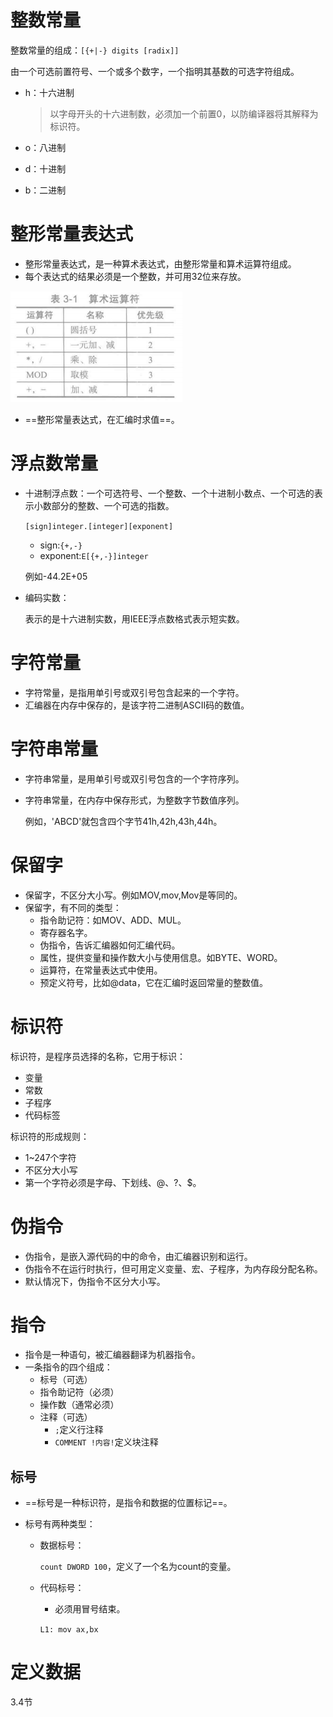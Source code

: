 # 整数常量

整数常量的组成：`[{+|-} digits [radix]]`

由一个可选前置符号、一个或多个数字，一个指明其基数的可选字符组成。

- h：十六进制

  > 以字母开头的十六进制数，必须加一个前置0，以防编译器将其解释为标识符。

- o：八进制

- d：十进制

- b：二进制





# 整形常量表达式

- 整形常量表达式，是一种算术表达式，由整形常量和算术运算符组成。
- 每个表达式的结果必须是一个整数，并可用32位来存放。

![image-20220913214441863](%E6%B1%87%E7%BC%96%E8%AF%AD%E8%A8%80%E5%9F%BA%E7%A1%80.assets/image-20220913214441863.png)

- ==整形常量表达式，在汇编时求值==。



# 浮点数常量

- 十进制浮点数：一个可选符号、一个整数、一个十进制小数点、一个可选的表示小数部分的整数、一个可选的指数。

  `[sign]integer.[integer][exponent]`

  - sign:`{+,-}`
  - exponent:`E[{+,-}]integer`

  例如-44.2E+05

- 编码实数：

  表示的是十六进制实数，用IEEE浮点数格式表示短实数。



# 字符常量

- 字符常量，是指用单引号或双引号包含起来的一个字符。
- 汇编器在内存中保存的，是该字符二进制ASCII码的数值。



# 字符串常量

- 字符串常量，是用单引号或双引号包含的一个字符序列。

- 字符串常量，在内存中保存形式，为整数字节数值序列。

  例如，'ABCD'就包含四个字节41h,42h,43h,44h。



# 保留字

- 保留字，不区分大小写。例如MOV,mov,Mov是等同的。
- 保留字，有不同的类型：
  - 指令助记符：如MOV、ADD、MUL。
  - 寄存器名字。
  - 伪指令，告诉汇编器如何汇编代码。
  - 属性，提供变量和操作数大小与使用信息。如BYTE、WORD。
  - 运算符，在常量表达式中使用。
  - 预定义符号，比如@data，它在汇编时返回常量的整数值。



# 标识符

标识符，是程序员选择的名称，它用于标识：

- 变量
- 常数
- 子程序
- 代码标签



标识符的形成规则：

- 1~247个字符
- 不区分大小写
- 第一个字符必须是字母、下划线、@、?、$。



# 伪指令

- 伪指令，是嵌入源代码的中的命令，由汇编器识别和运行。
- 伪指令不在运行时执行，但可用定义变量、宏、子程序，为内存段分配名称。
- 默认情况下，伪指令不区分大小写。





# 指令

- 指令是一种语句，被汇编器翻译为机器指令。
- 一条指令的四个组成：
  - 标号（可选）
  - 指令助记符（必须）
  - 操作数（通常必须）
  - 注释（可选）
    - `;`定义行注释
    - `COMMENT !内容!`定义块注释



## 标号

- ==标号是一种标识符，是指令和数据的位置标记==。

- 标号有两种类型：

  - 数据标号：

    `count DWORD 100`，定义了一个名为count的变量。

  - 代码标号：

    - 必须用冒号结束。

    `L1: mov ax,bx`

    

# 定义数据

3.4节

